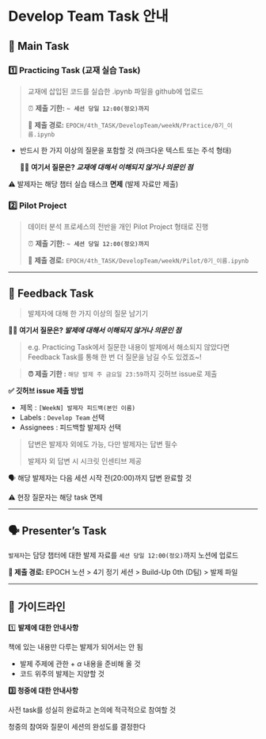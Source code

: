 # Develop Team Task 안내

## 📖 Main **Task**

### **1️⃣** Practic**ing Task (교재 실습 Task)**

> 교재에 삽입된 코드를 실습한 .ipynb 파일을 github에 업로드
> 
> 
> ⏰ **제출 기한:**  **`~ 세션 당일 12:00(정오)까지`**
> 
> 📍 **제출 경로:** `EPOCH/4th_TASK/DevelopTeam/weekN/Practice/0기_이름.ipynb`
> 
- 반드시 한 가지 이상의 질문을 포함할 것 (마크다운 텍스트 또는 주석 형태)
    
    ✍🏻 **여기서 질문은? *교재에 대해서 이해되지 않거나 의문인 점***
    

⚠️ 발제자는 해당 챕터 실습 태스크 **면제** (발제 자료만 제출)

### **2️⃣ Pilot Project**

> 데이터 분석 프로세스의 전반을 개인 Pilot Project 형태로 진행
> 
> 
> ⏰ **제출 기한:**  **`~ 세션 당일 12:00(정오)까지`**
> 
> 📍 **제출 경로:** `EPOCH/4th_TASK/DevelopTeam/weekN/Pilot/0기_이름.ipynb`
> 


---

## 📝 **Feedback Task**

> 발제자에 대해 한 가지 이상의 질문 남기기
> 
✍🏻 **여기서 질문은? *발제에 대해서 이해되지 않거나 의문인 점***

> e.g. Practicing Task에서 질문한 내용이 발제에서 해소되지 않았다면 Feedback Task를 통해 한 번 더 질문을 남길 수도 있겠죠~!

> **⏰ 제출 기한 :** `해당 발제 주 금요일 23:59`까지 깃허브 issue로 제출
> 
**✅ 깃허브 issue 제출 방법**
- 제목 : `[WeekN] 발제자 피드백(본인 이름)`
- Labels : `Develop Team` 선택
- Assignees : 피드백할 발제자 선택
> 답변은 발제자 외에도 가능, 다만 발제자는 답변 필수
> 
> 발제자 외 답변 시 시크릿 인센티브 제공
> 

🗣️ 해당 발제자는 다음 세션 시작 전(20:00)까지 답변 완료할 것

⚠️ 현장 질문자는 해당 task 면제

---

## **🗣️ Presenter’s Task**

`발제자`는 담당 챕터에 대한 발제 자료를 `세션 당일 12:00(정오)`까지 노션에 업로드
> 

**📍 제출 경로:** EPOCH 노션 > 4기 정기 세션 > Build-Up 0th (D팀) > 발제 파일

---

## 📎 가이드라인

1️⃣ **발제에 대한 안내사항**

책에 있는 내용만 다루는 발제가 되어서는 안 됨

- 발제 주제에 관한 + $\alpha$ 내용을 준비해 올 것
- 코드 위주의 발제는 지양할 것

**3️⃣ 청중에 대한 안내사항**

사전 task를 성실히 완료하고 논의에 적극적으로 참여할 것

청중의 참여와 질문이 세션의 완성도를 결정한다
